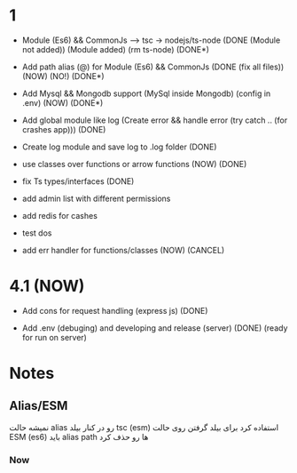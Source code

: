 

# 1
+ Module (Es6) && CommonJs --> tsc -> nodejs/ts-node  (DONE (Module not added)) (Module added) (rm ts-node) (DONE*)

+ Add path alias (@) for Module (Es6) && CommonJs  (DONE (fix all files)) (NOW) (NO!) (DONE*)

+ Add Mysql && Mongodb support (MySql inside Mongodb) (config in .env)  (NOW) (DONE*)

+ Add global module like log (Create error && handle error (try catch .. (for crashes app))) (DONE)

+ Create log module and save log to .log folder (DONE)

+ use classes over functions or arrow functions  (NOW) (DONE)

+ fix Ts types/interfaces (DONE)

+ add admin list with different permissions

+ add redis for cashes

+ test dos

+ add err handler for functions/classes (NOW) (CANCEL)

# 4.1 (NOW)
+ Add cons for request handling (express js) (DONE)

+ Add .env (debuging) and developing and release (server) (DONE)
(ready for run on server)

# Notes

## Alias/ESM
نمیشه حالت alias رو در کنار بیلد tsc (esm) استفاده کرد
برای بیلد گرفتن روی حالت ESM (es6) باید alias path ها رو حذف کرد

### Now
